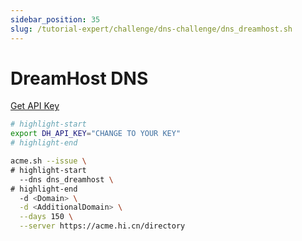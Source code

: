 ```yaml
---
sidebar_position: 35
slug: /tutorial-expert/challenge/dns-challenge/dns_dreamhost.sh
---
```


# DreamHost DNS

<p><a href="https://panel.dreamhost.com/?tree=home.api" className="button button--secondary button--lg text--no-decoration">Get API Key</a></p>

```bash
# highlight-start
export DH_API_KEY="CHANGE TO YOUR KEY"
# highlight-end

acme.sh --issue \
# highlight-start
  --dns dns_dreamhost \
# highlight-end
  -d <Domain> \
  -d <AdditionalDomain> \
  --days 150 \
  --server https://acme.hi.cn/directory
```
